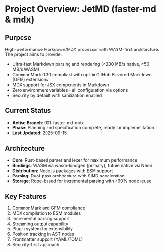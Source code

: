# Project Overview: JetMD (faster-md & mdx)

## Purpose
High-performance Markdown/MDX processor with WASM-first architecture. The project aims to provide:
- Ultra-fast Markdown parsing and rendering (≥200 MB/s native, ≥50 MB/s WASM)
- CommonMark 0.30 compliant with opt-in GitHub Flavored Markdown (GFM) extensions
- MDX support for JSX components in Markdown
- Zero environment variables - all configuration via options
- Security by default with sanitization enabled

## Current Status
- **Active Branch**: 001-faster-md-mdx
- **Phase**: Planning and specification complete, ready for implementation
- **Last Updated**: 2025-09-15

## Architecture
- **Core**: Rust-based parser and lexer for maximum performance
- **Bindings**: WASM via wasm-bindgen (primary), future native via Neon
- **Distribution**: Node.js packages with ESM support
- **Parsing**: Dual-pass architecture with SIMD acceleration
- **Storage**: Rope-based for incremental parsing with ≥90% node reuse

## Key Features
1. CommonMark and GFM compliance
2. MDX compilation to ESM modules
3. Incremental parsing support
4. Streaming output capability
5. Plugin system for extensibility
6. Position tracking in AST nodes
7. Frontmatter support (YAML/TOML)
8. Security-first approach